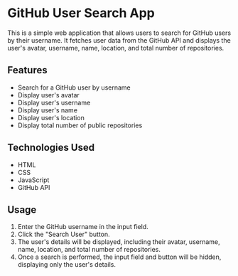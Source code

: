 # GitHub User Search App

This is a simple web application that allows users to search for GitHub users by their username. It fetches user data from the GitHub API and displays the user's avatar, username, name, location, and total number of repositories.

## Features

- Search for a GitHub user by username
- Display user's avatar
- Display user's username
- Display user's name
- Display user's location
- Display total number of public repositories

## Technologies Used

- HTML
- CSS
- JavaScript
- GitHub API


## Usage

1. Enter the GitHub username in the input field.
2. Click the "Search User" button.
3. The user's details will be displayed, including their avatar, username, name, location, and total number of repositories.
4. Once a search is performed, the input field and button will be hidden, displaying only the user's details.



